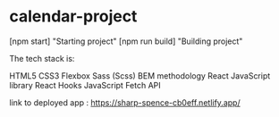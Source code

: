 # calendar-project

[npm start] "Starting project"
[npm run build] "Building project"

The tech stack is:

HTML5
CSS3
Flexbox
Sass (Scss)
BEM methodology
React JavaScript library
React Hooks
JavaScript
Fetch API

link to deployed app : https://sharp-spence-cb0eff.netlify.app/   
